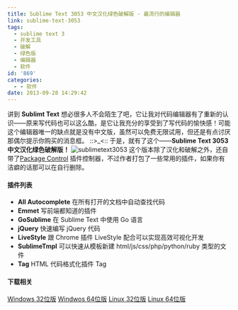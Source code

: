 ```yaml
---
title: Sublime Text 3053 中文汉化绿色破解版 - 最流行的编辑器
link: sublime-text-3053
tags:
  - sublime text 3
  - 开发工具
  - 破解
  - 绿色版
  - 编辑器
  - 软件
id: '869'
categories:
  - - 软件
date: 2013-09-28 14:29:42
---
```


讲到 **Sublimt Text** 想必很多人不会陌生了吧，它让我对代码编辑器有了重新的认识——原来写代码也可以这么酷，是它让我充分的享受到了写代码的愉快感！可能这个编辑器唯一的缺点就是没有中文版，虽然可以免费无限试用，但还是有点讨厌那偶尔提示你购买的消息框。 ::>\_<:: 于是，就有了这个——**Sublime Text 3053 中文汉化绿色破解版！** ![sublimetext3053](http://vsnote.test/wp-content/uploads/2013/09/sublimetext3053.png) 这个版本除了汉化和破解之外，还自带了[Package Control](http://vsnote.test/sublime-text-3047-plus.html "sublime text 3047(dev版本) 插件控制器下载") 插件控制器，不过作者打包了一些常用的插件，如果你有洁癖的话那可以在自行删除。

#### 插件列表

*   **All Autocomplete** 在所有打开的文档中自动查找代码
*   **Emmet** 写前端都知道的插件
*   **GoSublime** 在 Sublime Text 中使用 Go 语言
*   **jQuery** 快速编写 jQuery 代码
*   **LiveStyle** 跟 Chrome 插件 LiveStyle 配合可以实现高效可视化开发
*   **SublimeTmpl** 可以快速从模板新建 html/js/css/php/python/ruby 类型的文件
*   **Tag** HTML 代码格式化插件 Tag

#### 下载相关

[Windows 32位版](http://pan.baidu.com/s/1sYT3p) [Windwos 64位版](http://pan.baidu.com/s/1l7wsk) [Linux 32位版](http://pan.baidu.com/s/1bxYda) [Linux 64位版](http://pan.baidu.com/s/1qrd7c)